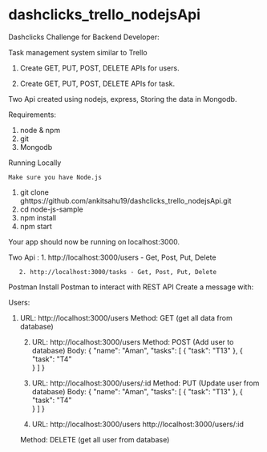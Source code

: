 # dashclicks_trello_nodejsApi

Dashclicks Challenge for Backend Developer:


Task management system similar to Trello

1. Create GET, PUT, POST, DELETE APIs for users.

2. Create GET, PUT, POST, DELETE APIs for task.



Two Api created using nodejs, express,  Storing the data in Mongodb.

Requirements:
1. node & npm
2. git
3. Mongodb


Running Locally

    Make sure you have Node.js 

  1. git clone ghttps://github.com/ankitsahu19/dashclicks_trello_nodejsApi.git
  2. cd node-js-sample
  3. npm install
  4. npm start


Your app should now be running on localhost:3000.

Two Api :
       1. http://localhost:3000/users - Get, Post, Put, Delete
       
       2. http://localhost:3000/tasks - Get, Post, Put, Delete
       
       
 
Postman
    Install Postman to interact with REST API
    Create a message with:
    
   Users: 
   
   1. URL: http://localhost:3000/users
      Method: GET (get all data from database)
   
        2. URL: http://localhost:3000/users
      Method: POST (Add user to database)
        Body: {
            "name": "Aman",
            "tasks": [
                {
                    "task": "T13"
                },
                {
                    "task": "T4"  
                }
            ]
            }
        3. URL: http://localhost:3000/users/:id
      Method: PUT (Update user from database)
      Body: {
            "name": "Aman",
            "tasks": [
                {
                    "task": "T13"
                },
                {
                    "task": "T4"  
                }
            ]
        }
      
        4.  URL: http://localhost:3000/users 
              http://localhost:3000/users/:id
           
      Method: DELETE (get all user from database)
            
        
        
       
        
  
   


